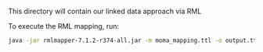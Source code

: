 This directory will contain our linked data approach via RML 

To execute the RML mapping, run: 

```bash
java -jar rmlmapper-7.1.2-r374-all.jar -m moma_mapping.ttl -o output.ttl 
```